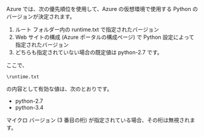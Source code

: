 ﻿Azure では、次の優先順位を使用して、Azure の仮想環境で使用する Python のバージョンが決定されます。

1. ルート フォルダー内の runtime.txt で指定されたバージョン
1. Web サイトの構成 (Azure ポータルの構成ページ) で Python 設定によって指定されたバージョン
1. どちらも指定されていない場合の既定値は python-2.7 です。

ここで、 

    \runtime.txt

の内容として有効な値は、次のとおりです。

- python-2.7
- python-3.4

マイクロ バージョン (3 番目の桁) が指定されている場合、その桁は無視されます。
<!--HONumber=52--> 
